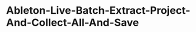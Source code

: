 Ableton-Live-Batch-Extract-Project-And-Collect-All-And-Save
===========================================================
